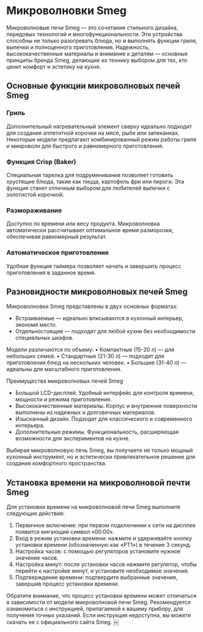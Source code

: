 # Микроволновки Smeg

Микроволновые печи Smeg — это сочетание стильного дизайна, передовых технологий и многофункциональности. Эти устройства способны не только разогревать блюда, но и выполнять функции гриля, выпечки и полноценного приготовления. Надежность, высококачественные материалы и внимание к деталям — основные принципы бренда Smeg, делающие их технику выбором для тех, кто ценит комфорт и эстетику на кухне.

## Основные функции микроволновых печей Smeg

### Гриль

Дополнительный нагревательный элемент сверху идеально подходит для создания аппетитной корочки на мясе, рыбе или запеканках. Некоторые модели предлагают комбинированный режим работы гриля и микроволн для быстрого и равномерного приготовления.

### Функция Crisp (Baker)

Специальная тарелка для подрумянивания позволяет готовить хрустящие блюда, такие как пицца, картофель фри или пироги. Эта функция станет отличным выбором для любителей выпечки с золотистой корочкой.

### Размораживание

Доступно по времени или весу продукта. Микроволновка автоматически рассчитывает оптимальное время разморозки, обеспечивая равномерный результат.

### Автоматическое приготовление

Удобная функция таймера позволяет начать и завершить процесс приготовления в заданное время.

## Разновидности микроволновых печей Smeg

Микроволновки Smeg представлены в двух основных форматах:
- Встраиваемые — идеально вписываются в кухонный интерьер, экономя место.
- Отдельностоящие — подходят для любой кухни без необходимости специальных шкафов.

Модели различаются по объему:
	•	Компактные (15-20 л) — для небольших семей.
	•	Стандартные (21-30 л) — подходят для приготовления блюд на нескольких человек.
	•	Большие (31-40 л) — идеальны для масштабного приготовления.

Преимущества микроволновых печей Smeg

- Большой LCD-дисплей. Удобный интерфейс для контроля времени, мощности и режима приготовления.
- Высококачественные материалы. Корпус и внутренние поверхности выполнены из надежных и долговечных материалов.
- Изысканный дизайн. Подходит для классического и современного интерьера.
- Дополнительные режимы. Функциональность, расширяющая возможности для экспериментов на кухне.

Выбирая микроволновую печь Smeg, вы получаете не только мощный кухонный инструмент, но и эстетически привлекательное решение для создания комфортного пространства.

## Установка времени на микроволновой печти Smeg

Для установки времени на микроволновой печи Smeg выполните следующие действия:
1.	Первичное включение: при первом подключении к сети на дисплее появится мигающий символ «00:00».
2.	Вход в режим установки времени: нажмите и удерживайте кнопку установки времени (обозначенную как «РТ1») в течение 3 секунд.
3.	Настройка часов: с помощью регуляторов установите нужное значение часов.
4.	Настройка минут: после установки часов нажмите регулятор, чтобы перейти к настройке минут, и установите необходимое значение.
5.	Подтверждение времени: подтвердите выбранные значения, завершив процесс установки времени.

Обратите внимание, что процесс установки времени может отличаться в зависимости от модели микроволновой печи Smeg. Рекомендуется ознакомиться с инструкцией, прилагаемой к вашему прибору, для получения точных указаний. Если инструкция недоступна, вы можете скачать ее с официального сайта Smeg. ￼
